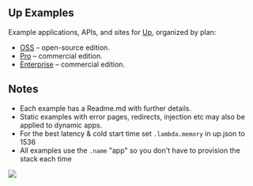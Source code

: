 
## Up Examples

Example applications, APIs, and sites for [Up](https://github.com/apex/up), organized by plan:

- [OSS](oss) – open-source edition.
- [Pro](pro) – commercial edition.
- [Enterprise](enterprise) – commercial edition.

## Notes

- Each example has a Readme.md with further details.
- Static examples with error pages, redirects, injection etc may also be applied to dynamic apps.
- For the best latency & cold start time set `.lambda.memory` in up.json to 1536
- All examples use the `.name` "app" so you don't have to provision the stack each time

<a href="https://apex.sh"><img src="http://tjholowaychuk.com:6000/svg/sponsor"></a>
